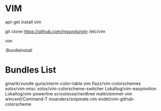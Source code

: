 VIM
========

apt-get install vim

git clone https://github.com/mssoylu/vim /etc/vim

vim

:BundleInstall

Bundles List
========

gmarik/vundle
guns/xterm-color-table.vim
flazz/vim-colorschemes
xolox/vim-misc
xolox/vim-colorscheme-switcher
Lokaltog/vim-easymotion
Lokaltog/vim-powerline
scrooloose/nerdtree
mattn/emmet-vim
wincent/Command-T
msanders/snipmate.vim
endel/vim-github-colorscheme
